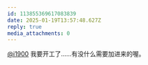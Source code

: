```yaml
---
id: 113855369617083839
date: 2025-01-19T13:57:48.627Z
reply: true
media_attachments: 0
---
```


[@i1900](https://mast.dragon-fly.club/@i1900) 我要开工了……有没什么需要加进来的喔。

